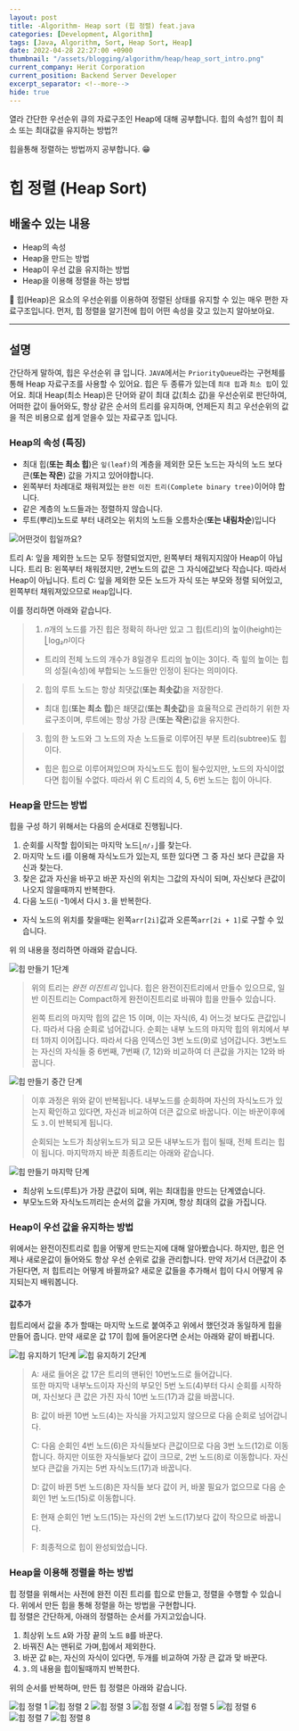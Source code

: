```yaml
---
layout: post
title: -Algorithm- Heap sort (힙 정렬) feat.java
categories: [Development, Algorithm]
tags: [Java, Algorithm, Sort, Heap Sort, Heap]
date: 2022-04-28 22:27:00 +0900
thumbnail: "/assets/blogging/algorithm/heap/heap_sort_intro.png"
current_company: Herit Corporation
current_position: Backend Server Developer
excerpt_separator: <!--more-->
hide: true
---
```

열라 간단한 우선순위 큐의 자료구조인 Heap에 대해 공부합니다.
힙의 속성?! 힙이 최소 또는 최대값을 유지하는 방법?!

힙을통해 정렬하는 방법까지 공부합니다. 😁
<!--more-->


# 힙 정렬 (Heap Sort)

## 배울수 있는 내용

* Heap의 속성
* Heap을 만드는 방법
* Heap이 우선 값을 유지하는 방법
* Heap을 이용해 정렬을 하는 방법

🌸 힙(Heap)은 요소의 우선순위를 이용하여 정렬된 상태를 유지할 수 있는 매우 편한 자료구조입니다.
먼저, 힙 정렬을 알기전에 힙이 어떤 속성을 갖고 있는지 알아보아요.

---

## 설명

간단하게 말하여, 힙은 우선순위 큐 입니다. `JAVA`에서는 `PriorityQueue`라는 구현체를 통해 Heap 자료구조를 사용할 수 있어요.
힙은 두 종류가 있는데 `최대 힙`과 `최소 힙`이 있어요. 
최대 Heap(최소 Heap)은 단어와 같이 최대 값(최소 값)을 우선순위로 판단하여, 어떠한 값이 들어와도, 항상 같은 순서의
트리를 유지하며, 언제든지 최고 우선순위의 값을 적은 비용으로 쉽게 얻을수 있는 자료구조 입니다.

### Heap의 속성 (특징)

* 최대 힙(**또는 최소 힙**)은 `잎(leaf)`의 계층을 제외한 모든 노드는 자식의 노드 보다 큰(**또는 작은**) 값을 가지고 있어야합니다.
* 왼쪽부터 차례대로 채워져있는 `완전 이진 트리(Complete binary tree)`이어야 합니다.
* 같은 계층의 노드들과는 정렬하지 않습니다.
* 루트(뿌리)노드로 부터 내려오는 위치의 노드들 오름차순(**또는 내림차순**)입니다

![어떤것이 힙일까요?](https://raw.githubusercontent.com/taechnique/study-note/main/src/assets/blogging/algorithm/heap/tree_images.svg)

트리 A: 잎을 제외한 노드는 모두 정렬되었지만, 왼쪽부터 채워지지않아 Heap이 아닙니다.
트리 B: 왼쪽부터 채워졌지만, 2번노드의 값은 그 자식에값보다 작습니다. 따라서 Heap이 아닙니다.
트리 C: 잎을 제외한 모든 노드가 자식 또는 부모와 정렬 되어있고, 왼쪽부터 채워져있으므로 `Heap`입니다.

이를 정리하면 아래와 같습니다.

> 1. 𝑛개의 노드를 가진 힙은 정확히 하나만 있고 그 힙(트리)의 높이(height)는 ⎣log₂𝑛⎦이다
> * 트리의 전체 노드의 개수가 8일경우 트리의 높이는 3이다. 즉 힢의 높이는 힙의 성질(속성)에 부합되는 노드들만 인정이 된다는 의미이다.

> 2. 힙의 루트 노드는 항상 최댓값(**또는 최솟값**)을 저장한다.
> * 최대 힙(**또는 최소 힙**)은 쵀댓값(**또는 최솟값**)을 효율적으로 관리하기 위한 자료구조이며, 루트에는 항상 가장 큰(**또는 작은**)값을 유지한다.

> 3. 힙의 한 노드와 그 노드의 자손 노드들로 이루어진 부분 트리(subtree)도 힙이다.
> * 힙은 힙으로 이루어져있으며 자식노드도 힙이 될수있지만, 노드의 자식이없다면 힙이될 수없다. 따라서 위 C 트리의 4, 5, 6번 노드는 힙이 아니다.


### Heap을 만드는 방법

힙을 구성 하기 위해서는 다음의 순서대로 진행됩니다.

1. 순회를 시작할 힙이되는 마지막 노드`⎣𝑛/₂⎦`를 찾는다.
2. 마지막 노드 i를 이용해 자식노드가 있는지, 또한 있다면 그 중 자신 보다 큰값을 자신과 찾는다.
3. 찾은 값과 자신을 바꾸고 바꾼 자신의 위치는 그값의 자식이 되며, 자신보다 큰값이 나오지 않을때까지 반복한다.
4. 다음 노드(i -1)에서 다시 `3.`을 반복한다.

- 자식 노드의 위치를 찾을때는 왼쪽`arr[2i]`값과 오른쪽`arr[2i + 1]`로 구할 수 있습니다.

위 의 내용을 정리하면 아래와 같습니다.


![힙 만들기 1단계](https://raw.githubusercontent.com/taechnique/study-note/main/src/assets/blogging/algorithm/heap/first_iteration.svg)

> 위의 트리는 *완전 이진트리* 입니다. 힙은 완전이진트리에서 만들수 있으므로, 일반 이진트리는 Compact하게 완전이진트리로 바꿔야
> 힙을 만들수 있습니다.
> 
> 왼쪽 트리의 마지막 힙의 값은 15 이며, 이는 자식(6, 4) 어느것 보다도 큰값입니다. 따라서 다음 순회로 넘어갑니다.
> 순회는 내부 노드의 마지막 힙의 위치에서 부터 1까지 이어집니다. 따라서 다음 인덱스인 3번 노드(9)로 넘어갑니다.
> 3번노드는 자신의 자식들 중 6번째, 7번째 (7, 12)와 비교하여 더 큰값을 가지는 12와 바꿉니다.

![힙 만들기 중간 단계](https://raw.githubusercontent.com/taechnique/study-note/main/src/assets/blogging/algorithm/heap/other_iteration.svg)

> 이후 과정은 위와 같이 반복됩니다. 내부노드를 순회하며 자신의 자식노드가 있는지 확인하고 있다면, 자신과 비교하여 더큰 값으로
> 바꿉니다. 이는 바꾼이후에도 `3.`이 반복되게 됩니다.
> 
> 순회되는 노드가 최상위노드가 되고 모든 내부노드가 힙이 될때, 전체 트리는 힙이 됩니다. 
> 마지막까지 바꾼 최종트리는 아래와 같습니다. 


![힙 만들기 마지막 단계](https://raw.githubusercontent.com/taechnique/study-note/main/src/assets/blogging/algorithm/heap/last_iteration.svg)

* 최상위 노드(루트)가 가장 큰값이 되며, 위는 최대힙을 만드는 단계였습니다.
* 부모노드와 자식노드끼리는 순서의 값을 가지며, 항상 최대의 값을 가집니다.  

### Heap이 우선 값을 유지하는 방법

위에서는 완전이진트리로 힙을 어떻게 만드는지에 대해 알아봤습니다.
하지만, 힙은 언제나 새로운값이 들어와도 항상 우선 순위로 값을 관리합니다. 만약 저기서 더큰값이 추가된다면,
저 힙트리는 어떻게 바뀔까요? 새로운 값들을 추가해서 힙이 다시 어떻게 유지되는지 배워봅니다.

#### 값추가

힙트리에서 값을 추가 할때는 마지막 노드로 붙여주고 위에서 했던것과 동일하게 힙을 만들어 줍니다.
만약 새로운 값 17이 힙에 들어온다면 순서는 아래와 같이 바뀝니다.

![힙 유지하기 1단계](https://raw.githubusercontent.com/taechnique/study-note/main/src/assets/blogging/algorithm/heap/add_new_17.svg)
![힙 유지하기 2단계](https://raw.githubusercontent.com/taechnique/study-note/main/src/assets/blogging/algorithm/heap/add_new_17_2.svg)


> A: 새로 들어온 값 17은 트리의 맨뒤인 10번노드로 들어갑니다.   
> 또한 마지막 내부노드이자 자신의 부모인 5번 노드(4)부터 다시 순회를 시작하며, 
> 자신보다 큰 값은 가진 자식 10번 노드(17)과 값을 바꿉니다.
> 
> B: 값이 바뀐 10번 노드(4)는 자식을 가지고있지 않으므로 다음 순회로 넘어갑니다.
> 
> C: 다음 순회인 4번 노드(6)은 자식들보다 큰값이므로 다음 3번 노드(12)로 이동합니다. 하지만 이또한 자식들보다 값이 크므로,
> 2번 노드(8)로 이동합니다. 자신보다 큰값을 가지는 5번 자식노드(17)과 바꿉니다.
> 
> D: 값이 바뀐 5번 노드(8)은 자식들 보다 값이 커, 바꿀 필요가 없으므로 다음 순회인 1번 노드(15)로 이동합니다.
> 
> E: 현재 순회인 1번 노드(15)는 자신의 2번 노드(17)보다 값이 작으므로 바꿉니다.
> 
> F: 최종적으로 힙이 완성되었습니다. 



### Heap을 이용해 정렬을 하는 방법

힙 정렬을 위해서는 사전에 완전 이진 트리를 힙으로 만들고, 정렬을 수행할 수 있습니다.
위에서 만든 힙을 통해 정렬을 하는 방법을 구현합니다.  
힙 정렬은 간단하게, 아래의 정렬하는 순서를 가지고있습니다.

1. 최상위 노드 `A`와 가장 끝의 노드 `B`를 바꾼다.
2. 바꿔진 A는 맨뒤로 가며,힙에서 제외한다. 
3. 바꾼 값 `B`는, 자신의 자식이 있다면, 두개를 비교하여 가장 큰 값과 맞 바꾼다.
4. `3.`의 내용을 힙이될때까지 반복한다.

위의 순서를 반복하며, 만든 힙 정렬은 아래와 같습니다.

![힙 정렬 1](https://raw.githubusercontent.com/taechnique/study-note/main/src/assets/blogging/algorithm/heap/heap_sort_1_1.svg)
![힙 정렬 2](https://raw.githubusercontent.com/taechnique/study-note/main/src/assets/blogging/algorithm/heap/heap_sort_1_2.svg)
![힙 정렬 3](https://raw.githubusercontent.com/taechnique/study-note/main/src/assets/blogging/algorithm/heap/heap_sort_1_3.svg)
![힙 정렬 4](https://raw.githubusercontent.com/taechnique/study-note/main/src/assets/blogging/algorithm/heap/heap_sort_1_4.svg)
![힙 정렬 5](https://raw.githubusercontent.com/taechnique/study-note/main/src/assets/blogging/algorithm/heap/heap_sort_1_5.svg)
![힙 정렬 6](https://raw.githubusercontent.com/taechnique/study-note/main/src/assets/blogging/algorithm/heap/heap_sort_1_6.svg)
![힙 정렬 7](https://raw.githubusercontent.com/taechnique/study-note/main/src/assets/blogging/algorithm/heap/heap_sort_1_7.svg)
![힙 정렬 8](https://raw.githubusercontent.com/taechnique/study-note/main/src/assets/blogging/algorithm/heap/heap_sort_1_8.svg)